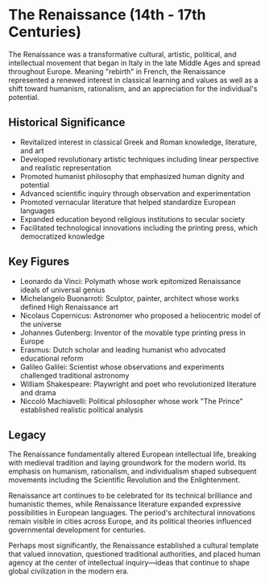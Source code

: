 # The Renaissance (14th - 17th Centuries)

The Renaissance was a transformative cultural, artistic, political, and intellectual movement that began in Italy in the late Middle Ages and spread throughout Europe. Meaning "rebirth" in French, the Renaissance represented a renewed interest in classical learning and values as well as a shift toward humanism, rationalism, and an appreciation for the individual's potential.

## Historical Significance

- Revitalized interest in classical Greek and Roman knowledge, literature, and art
- Developed revolutionary artistic techniques including linear perspective and realistic representation
- Promoted humanist philosophy that emphasized human dignity and potential
- Advanced scientific inquiry through observation and experimentation
- Promoted vernacular literature that helped standardize European languages
- Expanded education beyond religious institutions to secular society
- Facilitated technological innovations including the printing press, which democratized knowledge

## Key Figures

- Leonardo da Vinci: Polymath whose work epitomized Renaissance ideals of universal genius
- Michelangelo Buonarroti: Sculptor, painter, architect whose works defined High Renaissance art
- Nicolaus Copernicus: Astronomer who proposed a heliocentric model of the universe
- Johannes Gutenberg: Inventor of the movable type printing press in Europe
- Erasmus: Dutch scholar and leading humanist who advocated educational reform
- Galileo Galilei: Scientist whose observations and experiments challenged traditional astronomy
- William Shakespeare: Playwright and poet who revolutionized literature and drama
- Niccolò Machiavelli: Political philosopher whose work "The Prince" established realistic political analysis

## Legacy

The Renaissance fundamentally altered European intellectual life, breaking with medieval tradition and laying groundwork for the modern world. Its emphasis on humanism, rationalism, and individualism shaped subsequent movements including the Scientific Revolution and the Enlightenment.

Renaissance art continues to be celebrated for its technical brilliance and humanistic themes, while Renaissance literature expanded expressive possibilities in European languages. The period's architectural innovations remain visible in cities across Europe, and its political theories influenced governmental development for centuries.

Perhaps most significantly, the Renaissance established a cultural template that valued innovation, questioned traditional authorities, and placed human agency at the center of intellectual inquiry—ideas that continue to shape global civilization in the modern era. 